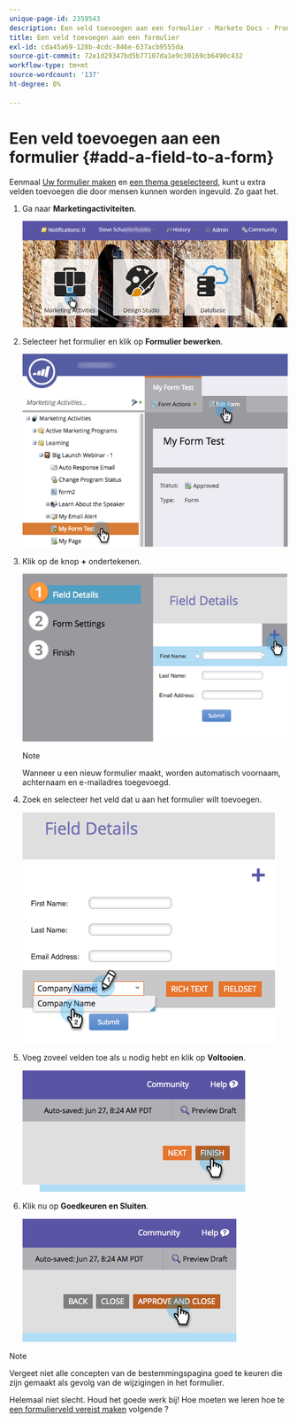 ```yaml
---
unique-page-id: 2359543
description: Een veld toevoegen aan een formulier - Marketo Docs - Productdocumentatie
title: Een veld toevoegen aan een formulier
exl-id: cda45a69-128b-4cdc-846e-637acb9555da
source-git-commit: 72e1d29347bd5b77107da1e9c30169cb6490c432
workflow-type: tm+mt
source-wordcount: '137'
ht-degree: 0%

---
```


# Een veld toevoegen aan een formulier {#add-a-field-to-a-form}

Eenmaal [Uw formulier maken](/help/marketo/product-docs/demand-generation/forms/creating-a-form/create-a-form.md) en [een thema geselecteerd](/help/marketo/product-docs/demand-generation/forms/creating-a-form/select-a-form-theme.md), kunt u extra velden toevoegen die door mensen kunnen worden ingevuld. Zo gaat het.

1. Ga naar **Marketingactiviteiten**.

   ![](assets/login-marketing-activities-2.png)

1. Selecteer het formulier en klik op **Formulier bewerken**.

   ![](assets/editform-1.png)

1. Klik op de knop **+** ondertekenen.

   ![](assets/image2014-9-15-17-18-17.png)

   >[!NOTE]
   >
   >Wanneer u een nieuw formulier maakt, worden automatisch voornaam, achternaam en e-mailadres toegevoegd.

1. Zoek en selecteer het veld dat u aan het formulier wilt toevoegen.

   ![](assets/image2014-9-15-17-3a18-3a26.png)

1. Voeg zoveel velden toe als u nodig hebt en klik op **Voltooien**.

   ![](assets/image2014-9-15-17-3a18-3a35.png)

1. Klik nu op **Goedkeuren en Sluiten**.

   ![](assets/image2014-9-15-17-3a18-3a43.png)

>[!NOTE]
>
>Vergeet niet alle concepten van de bestemmingspagina goed te keuren die zijn gemaakt als gevolg van de wijzigingen in het formulier.

Helemaal niet slecht. Houd het goede werk bij! Hoe moeten we leren hoe te [een formulierveld vereist maken](/help/marketo/product-docs/demand-generation/forms/creating-a-form/make-a-form-field-required.md) volgende ?

